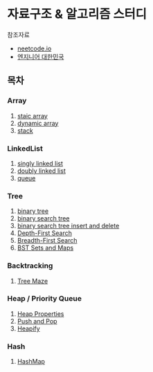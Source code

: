 # 자료구조 & 알고리즘 스터디

참조자료

- [neetcode.io](https://neetcode.io/)
- [엔지니어 대한민국](https://www.youtube.com/@eleanorlim)

## 목차

### Array

1. [staic array](https://github.com/hwibaski/java-problem-solving/tree/main/src/datastructure/array/staticarray)
2. [dynamic array](https://github.com/hwibaski/java-problem-solving/tree/main/src/datastructure/array/dynamicarray)
3. [stack](https://github.com/hwibaski/java-problem-solving/tree/main/src/datastructure/array/stack)

### LinkedList

1. [singly linked list](https://github.com/hwibaski/java-problem-solving/tree/main/src/datastructure/linkedlist/singlylinkedlist)
2. [doubly linked list](https://github.com/hwibaski/java-problem-solving/tree/main/src/datastructure/linkedlist/doublylinkedlist)
3. [queue](https://github.com/hwibaski/java-problem-solving/tree/main/src/datastructure/linkedlist/queue)

### Tree

1. [binary tree](https://github.com/hwibaski/java-problem-solving/tree/main/src/datastructure/tree/binarytree)
2. [binary search tree](https://github.com/hwibaski/java-problem-solving/tree/main/src/datastructure/tree/binarysearchtree)
3. [binary search tree insert and delete](https://github.com/hwibaski/java-problem-solving/tree/main/src/datastructure/tree/bstinsertandremove)
4. [Depth-First Search](https://github.com/hwibaski/java-problem-solving/tree/main/src/datastructure/tree/depthfirstsearch)
5. [Breadth-First Search](https://github.com/hwibaski/java-problem-solving/tree/main/src/datastructure/tree/breadthfirstsearch)
6. [BST Sets and Maps](https://github.com/hwibaski/java-problem-solving/tree/main/src/datastructure/tree/bstsetsandmaps)

### Backtracking

1. [Tree Maze](https://github.com/hwibaski/java-problem-solving/tree/main/src/datastructure/backtracking/treemaze)

### Heap / Priority Queue

1. [Heap Properties](https://github.com/hwibaski/java-problem-solving/tree/main/src/datastructure/priorityqueue/heapproperties)
2. [Push and Pop](https://github.com/hwibaski/java-problem-solving/tree/main/src/datastructure/priorityqueue/pushandpop)
3. [Heapify]((https://github.com/hwibaski/java-problem-solving/tree/main/src/datastructure/priorityqueue/heapify))

### Hash

1. [HashMap](https://github.com/hwibaski/java-problem-solving/tree/main/src/datastructure/hashing/hashimplementation)

